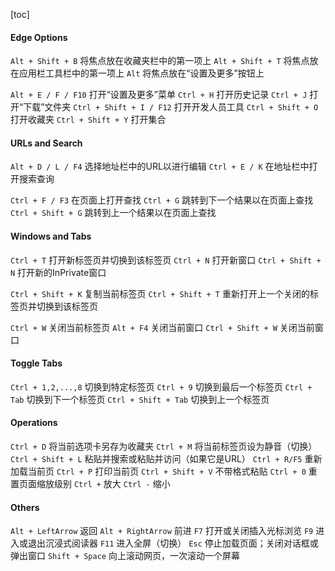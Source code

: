 [toc]


#### Edge Options
`Alt + Shift + B` 将焦点放在收藏夹栏中的第一项上
`Alt + Shift + T` 将焦点放在应用栏工具栏中的第一项上
`Alt` 将焦点放在“设置及更多”按钮上

`Alt + E / F / F10` 打开“设置及更多”菜单
`Ctrl + H` 打开历史记录
`Ctrl + J` 打开“下载”文件夹
`Ctrl + Shift + I / F12` 打开开发人员工具
`Ctrl + Shift + O` 打开收藏夹
`Ctrl + Shift + Y` 打开集合


#### URLs and Search
`Alt + D / L / F4` 选择地址栏中的URL以进行编辑
`Ctrl + E / K` 在地址栏中打开搜索查询

`Ctrl + F / F3` 在页面上打开查找
`Ctrl + G` 跳转到下一个结果以在页面上查找
`Ctrl + Shift + G` 跳转到上一个结果以在页面上查找


#### Windows and Tabs
`Ctrl + T` 打开新标签页并切换到该标签页
`Ctrl + N` 打开新窗口
`Ctrl + Shift + N` 打开新的InPrivate窗口

`Ctrl + Shift + K` 复制当前标签页
`Ctrl + Shift + T` 重新打开上一个关闭的标签页并切换到该标签页

`Ctrl + W` 关闭当前标签页
`Alt + F4` 关闭当前窗口
`Ctrl + Shift + W` 关闭当前窗口


#### Toggle Tabs
`Ctrl + 1,2,...,8` 切换到特定标签页
`Ctrl + 9` 切换到最后一个标签页
`Ctrl + Tab` 切换到下一个标签页
`Ctrl + Shift + Tab` 切换到上一个标签页


#### Operations
`Ctrl + D` 将当前选项卡另存为收藏夹
`Ctrl + M` 将当前标签页设为静音（切换）
`Ctrl + Shift + L` 粘贴并搜索或粘贴并访问（如果它是URL）
`Ctrl + R/F5` 重新加载当前页
`Ctrl + P` 打印当前页
`Ctrl + Shift + V` 不带格式粘贴
`Ctrl + 0` 重置页面缩放级别
`Ctrl +` 放大
`Ctrl -` 缩小


#### Others
`Alt + LeftArrow` 返回
`Alt + RightArrow` 前进
`F7` 打开或关闭插入光标浏览
`F9` 进入或退出沉浸式阅读器
`F11` 进入全屏（切换）
`Esc` 停止加载页面；关闭对话框或弹出窗口
`Shift + Space` 向上滚动网页，一次滚动一个屏幕


